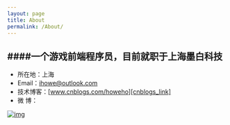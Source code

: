 ```yaml
---
layout: page
title: About
permalink: /About/
---
```


####一个游戏前端程序员，目前就职于上海墨白科技
---

* 所在地：上海
* Email：ihowe@outlook.com
* 技术博客：[www.cnblogs.com/howeho][cnblogs_link]
* 微 博：

[![img][weibo_img]][weibo_link]



[cnblogs_link]:http://www.cnblogs.com/howeho/ "将逐步迁移至Github"
[weibo_link]:http://weibo.com/haroel
[weibo_img]:http://service.t.sina.com.cn/widget/qmd/1829592821/c6fd2b80/1.png "新浪微博"